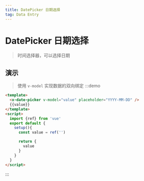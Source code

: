 ```yaml
---
title: DatePicker 日期选择
tag: Data Entry
---
```


# DatePicker 日期选择
> 时间选择器，可以选择日期

## 演示
> 使用 `v-model` 实现数据的双向绑定
:::demo
```html
<template>
  <x-date-picker v-model="value" placeholder="YYYY-MM-DD" />
  {{value}}
</template>
<script>
  import {ref} from 'vue'
  export default {
    setup(){
      const value = ref('')

      return {
        value
      }
    }
  }
</script>
```
:::


